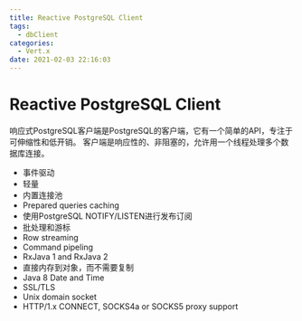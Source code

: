 ```yaml
---
title: Reactive PostgreSQL Client
tags:
  - dbClient
categories:
  - Vert.x
date: 2021-02-03 22:16:03
---
```




# Reactive PostgreSQL Client

响应式PostgreSQL客户端是PostgreSQL的客户端，它有一个简单的API，专注于可伸缩性和低开销。
客户端是响应性的、非阻塞的，允许用一个线程处理多个数据库连接。
- 事件驱动
- 轻量
- 内置连接池
- Prepared queries caching
- 使用PostgreSQL NOTIFY/LISTEN进行发布订阅
- 批处理和游标
- Row streaming
- Command pipeling
- RxJava 1 and RxJava 2
- 直接内存到对象，而不需要复制
- Java 8 Date and Time
- SSL/TLS
- Unix domain socket
- HTTP/1.x CONNECT, SOCKS4a or SOCKS5 proxy support

